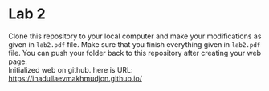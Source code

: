 # Lab 2

Clone this repository to your local computer and make your modifications as given in `lab2.pdf` file. Make sure that you finish everything given in `lab2.pdf` file. You can push your folder back to this repository after creating your web page.<br/>
Initialized web on github. here is URL: https://inadullaevmakhmudjon.github.io/